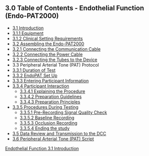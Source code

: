 ## 3.0 Table of Contents - Endothelial Function (Endo-PAT2000)

* [3.1 Introduction](:pages_path:/manuals/endothelial-function/3-01-00-introduction.md)
 * [3.1.1 Equipment](:pages_path:/manuals/endothelial-function/3-01-01-equipment.md)
 * [3.1.2 Clinical Setting Requirements](:pages_path:/manuals/endothelial-function/3-01-02-clinical-settings-requirements.md)
* [3.2 Assembling the Endo-PAT2000](:pages_path:/manuals/endothelial-function/3-02-00-assembling-endopat.md)
 * [3.2.1 Connecting the Communication Cable](:pages_path:/manuals/endothelial-function/3-02-01-connecting-communication-cable.md)
 * [3.2.2 Connecting the Power Cable](:pages_path:/manuals/endothelial-function/3-02-02-connecting-power-cable.md)
 * [3.2.3 Connecting the Tubes to the Device](:pages_path:/manuals/endothelial-function/3-02-03-connecting-tubes.md)
* 3.3 Peripheral Arterial Tone (PAT) Protocol
 * [3.3.1 Duration of Test](:pages_path:/manuals/endothelial-function/3-03-01-duration-of-test.md)
 * [3.3.2 EndoPAT Set Up](:pages_path:/manuals/endothelial-function/3-03-02-endopat-set-up.md)
 * [3.3.3 Entering Participant Information](:pages_path:/manuals/endothelial-function/3-03-03-entering-ppt-info.md)
 * [3.3.4 Participant Interaction](:pages_path:/manuals/endothelial-function/3-03-04-00-ppt-interaction.md)
    * [3.3.4.1 Explaining the Procedure](:pages_path:/manuals/endothelial-function/3-03-04-01-explaining-procedure.md)
    * [3.3.4.2 Preparation Guidelines](:pages_path:/manuals/endothelial-function/3-03-04-02-preparation-guidelines.md)
    * [3.3.4.3 Preparation Principles](:pages_path:/manuals/endothelial-function/3-03-04-03-preparation-principles.md)
 * [3.3.5 Procedures During Testing](:pages_path:/manuals/endothelial-function/3-03-05-00-procedures-during-testing.md)
    * [3.3.5.1 Pre-Recording Signal Quality Check](:pages_path:/manuals/endothelial-function/3-03-05-01-pre-recording-signal-quality-check.md)
    * [3.3.5.2 Baseline Recording](:pages_path:/manuals/endothelial-function/3-03-05-02-baseline-recording.md)
    * [3.3.5.3 Occlusion Recording](:pages_path:/manuals/endothelial-function/3-03-05-03-occlusion-recording.md)
    * [3.3.5.4 Ending the study](:pages_path:/manuals/endothelial-function/3-03-05-04-ending-the-study.md)
* [3.5 Data Review and Transmission to the DCC](:pages_path:/manuals/endothelial-function/3-05-data-review-and-transmission.md)
* [3.6 Peripheral Arterial Tone (PAT) Script](:pages_path:/manuals/endothelial-function/3-06-pat-script.md)


<div class="center">
<div class="btn-group">
  <a href=":pages_path:/manuals/endothelial-function" class="btn btn-default">
    <span class="glyphicon glyphicon-chevron-up"></span>
    Endothelial Function
  </a>

  <a href=":pages_path:/manuals/endothelial-function/3-01-00-introduction.md" class="btn btn-success">
    3.1 Introduction
    <span class="glyphicon glyphicon-chevron-right"></span>
  </a>
</div>
</div>
